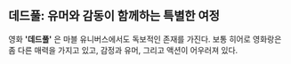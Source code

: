 
## 데드풀: 유머와 감동이 함께하는 특별한 여정

영화 **'데드풀'** 은 마블 유니버스에서도 독보적인 존재를 가진다. 보통 히어로 영화랑은 좀 다른 매력을 가지고 있고, 감정과 유머, 그리고 액션이 어우러져 있다.

